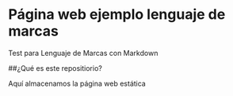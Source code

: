 # Página web ejemplo lenguaje de marcas

Test para Lenguaje de Marcas con Markdown

##¿Qué es este repositiorio?

Aquí almacenamos la página web estática 
